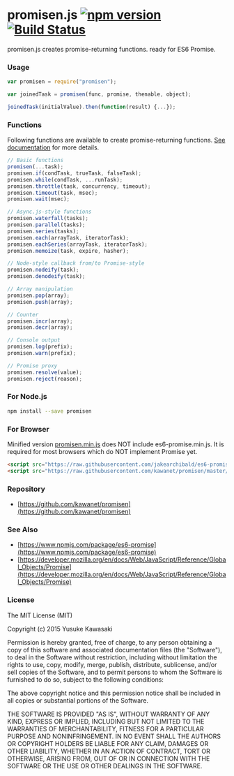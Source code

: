 # promisen.js [![npm version](https://badge.fury.io/js/promisen.svg)](http://badge.fury.io/js/promisen) [![Build Status](https://travis-ci.org/kawanet/promisen.svg?branch=master)](https://travis-ci.org/kawanet/promisen)

promisen.js creates promise-returning functions. ready for ES6 Promise.

### Usage

```js
var promisen = require("promisen");

var joinedTask = promisen(func, promise, thenable, object);

joinedTask(initialValue).then(function(result) {...});
```

### Functions

Following functions are available to create promise-returning functions.
[See documentation](http://kawanet.github.io/promisen/module-promisen.html) for more details.

```js
// Basic functions
promisen(...task);
promisen.if(condTask, trueTask, falseTask);
promisen.while(condTask, ...runTask);
promisen.throttle(task, concurrency, timeout);
promisen.timeout(task, msec);
promisen.wait(msec);

// Async.js-style functions
promisen.waterfall(tasks);
promisen.parallel(tasks);
promisen.series(tasks);
promisen.each(arrayTask, iteratorTask);
promisen.eachSeries(arrayTask, iteratorTask);
promisen.memoize(task, expire, hasher);

// Node-style callback from/to Promise-style
promisen.nodeify(task);
promisen.denodeify(task);

// Array manipulation
promisen.pop(array);
promisen.push(array);

// Counter
promisen.incr(array);
promisen.decr(array);

// Console output
promisen.log(prefix);
promisen.warn(prefix);

// Promise proxy
promisen.resolve(value);
promisen.reject(reason);
```

### For Node.js

```sh
npm install --save promisen
```

### For Browser

Minified version [promisen.min.js](https://raw.githubusercontent.com/kawanet/promisen/master/dist/promisen.min.js) does NOT include es6-promise.min.js.
It is required for most browsers which do NOT implement Promise yet.

```html
<script src="https://raw.githubusercontent.com/jakearchibald/es6-promise/master/dist/es6-promise.min.js"></script>
<script src="https://raw.githubusercontent.com/kawanet/promisen/master/dist/promisen.min.js"></script>
```

### Repository

- [https://github.com/kawanet/promisen](https://github.com/kawanet/promisen)

### See Also

- [https://www.npmjs.com/package/es6-promise](https://www.npmjs.com/package/es6-promise)
- [https://developer.mozilla.org/en/docs/Web/JavaScript/Reference/Global_Objects/Promise](https://developer.mozilla.org/en/docs/Web/JavaScript/Reference/Global_Objects/Promise)

### License

The MIT License (MIT)

Copyright (c) 2015 Yusuke Kawasaki

Permission is hereby granted, free of charge, to any person obtaining a copy
of this software and associated documentation files (the "Software"), to deal
in the Software without restriction, including without limitation the rights
to use, copy, modify, merge, publish, distribute, sublicense, and/or sell
copies of the Software, and to permit persons to whom the Software is
furnished to do so, subject to the following conditions:

The above copyright notice and this permission notice shall be included in all
copies or substantial portions of the Software.

THE SOFTWARE IS PROVIDED "AS IS", WITHOUT WARRANTY OF ANY KIND, EXPRESS OR
IMPLIED, INCLUDING BUT NOT LIMITED TO THE WARRANTIES OF MERCHANTABILITY,
FITNESS FOR A PARTICULAR PURPOSE AND NONINFRINGEMENT. IN NO EVENT SHALL THE
AUTHORS OR COPYRIGHT HOLDERS BE LIABLE FOR ANY CLAIM, DAMAGES OR OTHER
LIABILITY, WHETHER IN AN ACTION OF CONTRACT, TORT OR OTHERWISE, ARISING FROM,
OUT OF OR IN CONNECTION WITH THE SOFTWARE OR THE USE OR OTHER DEALINGS IN THE
SOFTWARE.
